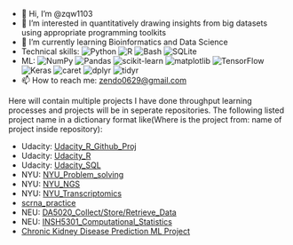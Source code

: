 - 👋 Hi, I’m @zqw1103
- 👀 I’m interested in quantitatively drawing insights from big datasets using appropriate programming toolkits
- 🌱 I’m currently learning Bioinformatics and Data Science
- Technical skills: ![Python](https://img.shields.io/badge/python%20-%2314354C.svg?style=for-the-badge&logo=python&logoColor=white) ![R](https://img.shields.io/badge/r-%23276DC3.svg?&style=for-the-badge&logo=r&logoColor=green") ![Bash](https://img.shields.io/badge/bash%20-%23121011.svg?&style=for-the-badge&logo=gnu-bash&logoColor=orange") ![SQLite](https://img.shields.io/badge/sqlite-%2307405e.svg?style=for-the-badge&logo=sqlite&logoColor=blue)
- ML: ![NumPy](https://img.shields.io/badge/numpy-%23013243.svg?style=for-the-badge&logo=numpy&logoColor=lightgrey) ![Pandas](https://img.shields.io/badge/pandas-%23150458.svg?style=for-the-badge&logo=pandas&logoColor=red) ![scikit-learn](https://img.shields.io/badge/scikit--learn-%23F7931E.svg?style=for-the-badge&logo=scikit-learn&logoColor=white) ![matplotlib]("https://img.shields.io/badge/matplotlib%20-%2317527b.svg?&style=for-the-badge&logo=matplotlib&logoColor=red")
![TensorFlow](https://img.shields.io/badge/TensorFlow-%23FF6F00.svg?style=for-the-badge&logo=TensorFlow&logoColor=white)
![Keras](https://img.shields.io/badge/Keras-%23D00000.svg?style=for-the-badge&logo=Keras&logoColor=white)
![caret](https://img.shields.io/badge/caret-%2307405e.svg?style=for-the-badge&logo=caret&logoColor=blue)
![dplyr](https://img.shields.io/badge/dplyr-%23121011.svg?style=for-the-badge&logo=caret&logoColor=green)
![tidyr](https://img.shields.io/badge/tidyr-%23121011.svg?style=for-the-badge&logo=caret&logoColor=orange)
- 📫 How to reach me: zendo0629@gmail.com

Here will contain multiple projects I have done throughput learning processes and projects will be in seperate repositories.
The following listed project name in a dictionary format like(Where is the project from: name of project inside repository):
- Udacity: [Udacity_R_Github_Proj](https://github.com/zqw1103/Udacity-R-Github-Proj)
- Udacity: [Udacity_R](https://github.com/zqw1103/Udacity_R)
- Udacity: [Udacity_SQL](https://github.com/zqw1103/Udacity_SQL)
- NYU: [NYU_Problem_solving](https://github.com/zqw1103/NYU_Problem_solving)
- NYU: [NYU_NGS](https://github.com/zqw1103/NYU_NGS)
- NYU: [NYU_Transcriptomics](https://github.com/zqw1103/NYU_Transcriptomics)
- [scrna_practice](https://github.com/zqw1103/scrna_practice)
- NEU: [DA5020_Collect/Store/Retrieve_Data](https://github.com/zqw1103/DA5020)
- NEU: [INSH5301_Computational_Statistics](https://github.com/zqw1103/INSH5301)
- [Chronic Kidney Disease Prediction ML Project](https://github.com/zqw1103/Chronic-Kidney-Disease-Prediction-ML-project)
